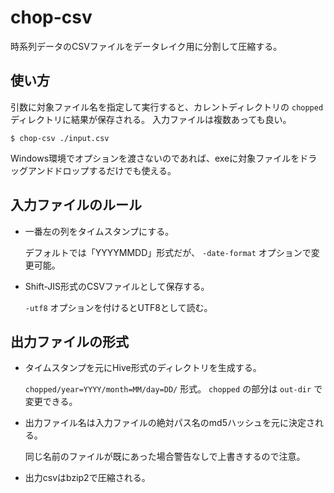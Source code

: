 chop-csv
========

時系列データのCSVファイルをデータレイク用に分割して圧縮する。


## 使い方

引数に対象ファイル名を指定して実行すると、カレントディレクトリの `chopped` ディレクトリに結果が保存される。
入力ファイルは複数あっても良い。

``` shell
$ chop-csv ./input.csv
```

Windows環境でオプションを渡さないのであれば、exeに対象ファイルをドラッグアンドドロップするだけでも使える。


## 入力ファイルのルール

- 一番左の列をタイムスタンプにする。

  デフォルトでは「YYYYMMDD」形式だが、 `-date-format` オプションで変更可能。

- Shift-JIS形式のCSVファイルとして保存する。

  `-utf8` オプションを付けるとUTF8として読む。


## 出力ファイルの形式

- タイムスタンプを元にHive形式のディレクトリを生成する。

  `chopped/year=YYYY/month=MM/day=DD/` 形式。 `chopped` の部分は `out-dir` で変更できる。

- 出力ファイル名は入力ファイルの絶対パス名のmd5ハッシュを元に決定される。

  同じ名前のファイルが既にあった場合警告なしで上書きするので注意。

- 出力csvはbzip2で圧縮される。
